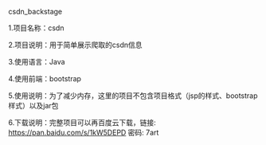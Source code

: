 
csdn_backstage

1.项目名称：csdn

2.项目说明：用于简单展示爬取的csdn信息

3.使用语言：Java

4.使用前端：bootstrap

5.使用说明：为了减少内存，这里的项目不包含项目格式（jsp的样式、bootstrap样式）以及jar包

6.下载说明：完整项目可以再百度云下载，链接: https://pan.baidu.com/s/1kW5DEPD 密码: 7art
